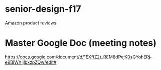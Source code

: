 # senior-design-f17
Amazon product reviews

# Master Google Doc (meeting notes)
https://docs.google.com/document/d/1EXffZ2t_REM8dPejK0sGYohERj-e9BiWXIjlbxzpZQw/edit#
